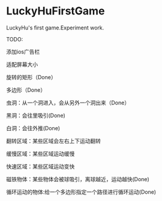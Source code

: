LuckyHuFirstGame
================

LuckyHu's first game.Experiment work.

TODO:

添加ios广告栏

适配屏幕大小

旋转的矩形（Done）

多边形（Done）

虫洞：从一个洞进入，会从另外一个洞出来（Done）

黑洞：会往里吸引(Done)

白洞：会往外推(Done)

翻转区域：某些区域会左右上下运动翻转

缓慢区域：某些区域运动缓慢

快速区域：某些区域运动变快

磁铁物体：某些物体会被球吸引，离球越近，运动越快(Done)

循环运动的物体:给一个多边形指定一个路径进行循环运动(Done)
